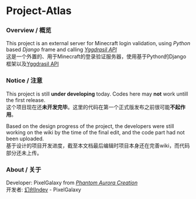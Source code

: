 # Project-Atlas #
### Overview / 概览 ###
This project is an external server for Minecraft login validation, using *Python* based *Django* frame and calling *[Yggdrasil API](https://github.com/to2mbn/authlib-injector/wiki)*    
这是一个外置的、用于Minecraft的登录验证服务器，使用基于Python的Django框架以及[Yggdrasil API](https://github.com/to2mbn/authlib-injector/wiki)

### Notice / 注意 ###
This project is still **under developing** today. Codes here may **not** work untill the first release.    
这个项目现在还**未开发完毕**。这里的代码在第一个正式版发布之前很可能**不起作用**。

Based on the design progress of the project, the developers were still working on the wiki by the time of the final edit, and the code part had not been uploaded.    
基于设计的项目开发进度，截至本文档最后编辑时项目本身还在完善wiki，而代码部分还未上传。

### About / 关于 ###
Developer: PixelGalaxy from *[Phantom Aurora Creation](https://github.com/Phantom-Aurora-Creation)*    
开发者: [幻创Indev](https://github.com/Phantom-Aurora-Creation) - PixelGalaxy
